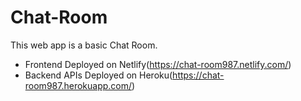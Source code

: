# Chat-Room

This web app is a basic Chat Room.
* Frontend Deployed on Netlify(https://chat-room987.netlify.com/)
* Backend APIs Deployed on Heroku(https://chat-room987.herokuapp.com/)
